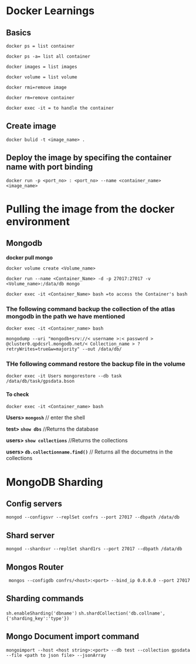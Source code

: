 # Docker Learnings

## Basics
 
`docker ps = list container`

`docker ps -a= list all container`

`docker images = list images`

`docker volume = list volume`

`docker rmi=remove image`

`docker rm=remove container`

`docker exec -it = to handle the container` 

## Create image

`docker bulid -t <image_name> .`

## Deploy the image by specifing the container name with port binding

`docker run -p <port_no> : <port_no> --name <container_name> <image_name>`

# Pulling the image from the docker environment

## Mongodb

**docker pull mongo**

`docker volume create <Volume_name>`

`docker run --name <Container_Name> -d -p 27017:27017 -v <Volume_name>:/data/db mongo`

`docker exec -it <Container_Name> bash =to access the Container's bash`

### The following command backup the collection of the atlas mongodb in the path we have mentioned 

`docker exec -it <Container_name> bash`

`mongodump --uri "mongodb+srv://< username >:< password > @cluster0.qpdcsrl.mongodb.net/< Collection_name > ?retryWrites=true&w=majority" --out /data/db/`


### THe following command restore the backup file in the volume

`docker exec -it Users mongorestore --db task /data/db/task/gpsdata.bson`

#### To check

`docker exec -it <Container_name> bash`

**Users> `mongosh`**   // enter the shell

**test> `show dbs`**  //Returns the database

**users> `show collections`**  //Returns the collections

**users> `db.collectionname.find()`** // Returns all the documetns in the collections

# MongoDB Sharding

## Config servers

`mongod --configsvr --replSet confrs --port 27017 --dbpath /data/db` 

## Shard server

`mongod --shardsvr --replSet shard1rs --port 27017 --dbpath /data/db`

## Mongos Router

` mongos --configdb confrs/<host>:<port> --bind_ip 0.0.0.0 --port 27017`

## Sharding commands

 `sh.enableSharding('dbname')`
 `sh.shardCollection('db.collname',{'sharding_key':'type'})`

## Mongo Document import command 
`mongoimport --host <host string>:<port> --db test --collection gpsdata --file <path to json file> --jsonArray`





